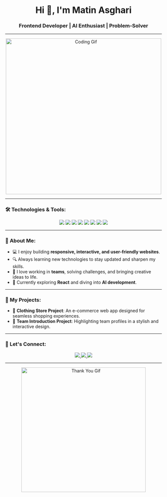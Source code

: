 <h1 align="center">Hi 👋, I'm Matin Asghari</h1>
<h3 align="center">Frontend Developer | AI Enthusiast | Problem-Solver</h3>

---

<p align="center">
  <img src="https://media.giphy.com/media/QTfX9Ejfra3ZmNxh6B/giphy.gif" alt="Coding Gif" width="500">
</p>

---

### 🛠️ **Technologies & Tools:**

<p align="center">
  <img src="https://img.shields.io/badge/-HTML5-E34F26?logo=html5&logoColor=white&style=for-the-badge" />
  <img src="https://img.shields.io/badge/-CSS3-1572B6?logo=css3&logoColor=white&style=for-the-badge" />
  <img src="https://img.shields.io/badge/-SCSS-CC6699?logo=sass&logoColor=white&style=for-the-badge" />
  <img src="https://img.shields.io/badge/-JavaScript-F7DF1E?logo=javascript&logoColor=black&style=for-the-badge" />
  <img src="https://img.shields.io/badge/-React-61DAFB?logo=react&logoColor=black&style=for-the-badge" />
  <img src="https://img.shields.io/badge/-Git-F05032?logo=git&logoColor=white&style=for-the-badge" />
  <img src="https://img.shields.io/badge/-GitHub-181717?logo=github&logoColor=white&style=for-the-badge" />
  <img src="https://img.shields.io/badge/-Bootstrap-563D7C?logo=bootstrap&logoColor=white&style=for-the-badge" />
</p>

---

### 🌟 **About Me:**

- 💻 I enjoy building **responsive, interactive, and user-friendly websites**.
- 🔍 Always learning new technologies to stay updated and sharpen my skills.
- 🤝 I love working in **teams**, solving challenges, and bringing creative ideas to life.
- 🚀 Currently exploring **React** and diving into **AI development**.

---

### 📂 **My Projects:**

- 🛒 **Clothing Store Project**: An e-commerce web app designed for seamless shopping experiences.
- 🌟 **Team Introduction Project**: Highlighting team profiles in a stylish and interactive design.

---

### 💬 **Let's Connect:**

<p align="center">
  <a href="www.linkedin.com/in/matinasghari" target="_blank">
    <img src="https://img.shields.io/badge/LinkedIn-0077B5?logo=linkedin&logoColor=white&style=for-the-badge" />
  </a>
  <a href="uchiha.d.matin@gmail.com" target="_blank">
    <img src="https://img.shields.io/badge/Email-D14836?logo=gmail&logoColor=white&style=for-the-badge" />
  </a>
  <a href="[https://github.com/MatinAsghari](https://github.com/UchihaMatin)" target="_blank">
    <img src="https://img.shields.io/badge/GitHub-181717?logo=github&logoColor=white&style=for-the-badge" />
  </a>
</p>

---

<p align="center">
  <img src="https://media.giphy.com/media/13HgwGsXF0aiGY/giphy.gif" alt="Thank You Gif" width="400">
</p>
